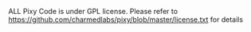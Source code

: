 ALL Pixy Code is under GPL license. Please refer to https://github.com/charmedlabs/pixy/blob/master/license.txt for details
